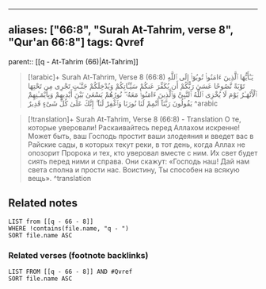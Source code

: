 
---
aliases: ["66:8", "Surah At-Tahrim, verse 8", "Qur'an 66:8"]
tags: Qvref
---

parent:: [[q - At-Tahrim (66)|At-Tahrim]]

> [!arabic]+ Surah At-Tahrim, Verse 8 (66:8)
> <span class="quran-arabic">يَـٰٓأَيُّهَا ٱلَّذِينَ ءَامَنُوا۟ تُوبُوٓا۟ إِلَى ٱللَّهِ تَوْبَةً نَّصُوحًا عَسَىٰ رَبُّكُمْ أَن يُكَفِّرَ عَنكُمْ سَيِّـَٔاتِكُمْ وَيُدْخِلَكُمْ جَنَّـٰتٍ تَجْرِى مِن تَحْتِهَا ٱلْأَنْهَـٰرُ يَوْمَ لَا يُخْزِى ٱللَّهُ ٱلنَّبِىَّ وَٱلَّذِينَ ءَامَنُوا۟ مَعَهُۥ ۖ نُورُهُمْ يَسْعَىٰ بَيْنَ أَيْدِيهِمْ وَبِأَيْمَـٰنِهِمْ يَقُولُونَ رَبَّنَآ أَتْمِمْ لَنَا نُورَنَا وَٱغْفِرْ لَنَآ ۖ إِنَّكَ عَلَىٰ كُلِّ شَىْءٍ قَدِيرٌ</span>
^arabic

> [!translation]+ Surah At-Tahrim, Verse 8 (66:8) - Translation
> О те, которые уверовали! Раскаивайтесь перед Аллахом искренне! Может быть, ваш Господь простит ваши злодеяния и введет вас в Райские сады, в которых текут реки, в тот день, когда Аллах не опозорит Пророка и тех, кто уверовал вместе с ним. Их свет будет сиять перед ними и справа. Они скажут: «Господь наш! Дай нам света сполна и прости нас. Воистину, Ты способен на всякую вещь».
^translation



## Related notes
```dataview
LIST from [[q - 66 - 8]]
WHERE !contains(file.name, "q - ")
SORT file.name ASC
```

### Related verses (footnote backlinks)
```dataview
LIST FROM [[q - 66 - 8]] AND #Qvref
SORT file.name ASC
```

